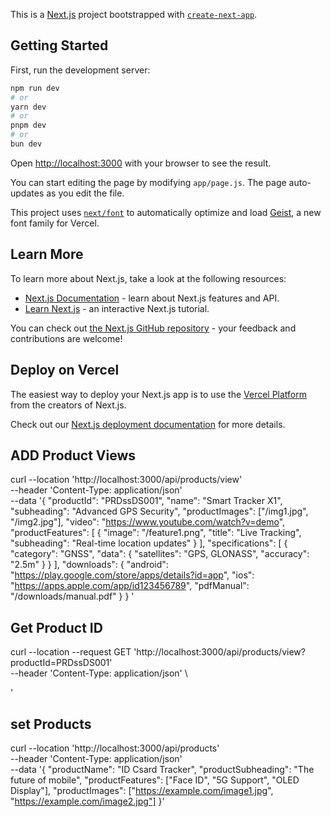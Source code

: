 This is a [Next.js](https://nextjs.org) project bootstrapped with [`create-next-app`](https://nextjs.org/docs/app/api-reference/cli/create-next-app).

## Getting Started

First, run the development server:

```bash
npm run dev
# or
yarn dev
# or
pnpm dev
# or
bun dev
```

Open [http://localhost:3000](http://localhost:3000) with your browser to see the result.

You can start editing the page by modifying `app/page.js`. The page auto-updates as you edit the file.

This project uses [`next/font`](https://nextjs.org/docs/app/building-your-application/optimizing/fonts) to automatically optimize and load [Geist](https://vercel.com/font), a new font family for Vercel.

## Learn More

To learn more about Next.js, take a look at the following resources:

- [Next.js Documentation](https://nextjs.org/docs) - learn about Next.js features and API.
- [Learn Next.js](https://nextjs.org/learn) - an interactive Next.js tutorial.

You can check out [the Next.js GitHub repository](https://github.com/vercel/next.js) - your feedback and contributions are welcome!

## Deploy on Vercel

The easiest way to deploy your Next.js app is to use the [Vercel Platform](https://vercel.com/new?utm_medium=default-template&filter=next.js&utm_source=create-next-app&utm_campaign=create-next-app-readme) from the creators of Next.js.

Check out our [Next.js deployment documentation](https://nextjs.org/docs/app/building-your-application/deploying) for more details.

## ADD Product Views

curl --location 'http://localhost:3000/api/products/view' \
--header 'Content-Type: application/json' \
--data '{
  "productId": "PRDssDS001",
  "name": "Smart Tracker X1",
  "subheading": "Advanced GPS Security",
  "productImages": ["/img1.jpg", "/img2.jpg"],
  "video": "https://www.youtube.com/watch?v=demo",
  "productFeatures": [
    {
      "image": "/feature1.png",
      "title": "Live Tracking",
      "subheading": "Real-time location updates"
    }
  ],
  "specifications": [
    {
      "category": "GNSS",
      "data": {
        "satellites": "GPS, GLONASS",
        "accuracy": "2.5m"
      }
    }
  ],
  "downloads": {
    "android": "https://play.google.com/store/apps/details?id=app",
    "ios": "https://apps.apple.com/app/id123456789",
    "pdfManual": "/downloads/manual.pdf"
  }
}
' 



## Get Product ID


curl --location --request GET 'http://localhost:3000/api/products/view?productId=PRDssDS001' \
--header 'Content-Type: application/json' \

'


## set Products 

curl --location 'http://localhost:3000/api/products' \
--header 'Content-Type: application/json' \
--data '{
    "productName": "ID Csard Tracker",
    "productSubheading": "The future of mobile",
    "productFeatures": ["Face ID", "5G Support", "OLED Display"],
    "productImages": ["https://example.com/image1.jpg", "https://example.com/image2.jpg"]
  }'


  ## 
